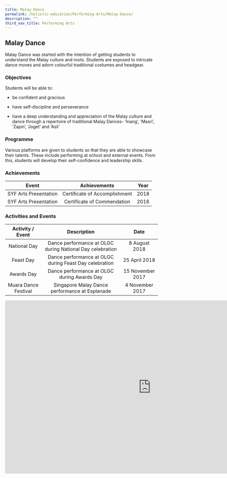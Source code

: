 ```yaml
---
title: Malay Dance
permalink: /holistic-education/Performing-Arts/Malay-Dance/
description: ""
third_nav_title: Performing Arts
---
```

## Malay Dance

Malay Dance was started with the intention of getting students to understand the Malay culture and roots. Students are exposed to intricate dance moves and adorn colourful traditional costumes and headgear.

### Objectives

Students will be able to:  
  

*   be confident and gracious  
     
 *   have self-discipline and perseverance  
     
 *   have a deep understanding and appreciation of the Malay culture and dance through a repertoire of traditional Malay Dances- ‘Inang’, ‘Masri’, ‘Zapin’, ‘Joget’ and ‘Asli’

### Programme


Various platforms are given to students so that they are able to showcase their talents. These include performing at school and external events. From this, students will develop their self-confidence and leadership skills.

### Achievements 

|         Event         |          Achievements         | Year |
|:---------------------:|:-----------------------------:|:----:|
| SYF Arts Presentation | Certificate of Accomplishment | 2018 |
| SYF Arts Presentation |  Certificate of Commendation  | 2016 |

### Activities and Events

|    Activity / Event   |                        Description                        |        Date       |
|:---------------------:|:---------------------------------------------------------:|:-----------------:|
| National Day          | Dance performance at OLGC during National Day celebration |   8 August 2018   |
| Feast Day             | Dance performance at OLGC during Feast Day celebration    |   25 April 2018   |
| Awards Day            | Dance performance at OLGC during Awards Day               | 15 November 2017  |
| Muara Dance Festival  | Singapore Malay Dance performance at Esplanade            |   4 November 2017 |

<iframe allowfullscreen="true" height="569" width="960" frameborder="0" src="https://docs.google.com/presentation/d/e/2PACX-1vR3ip6p_ZIgPlnhTmTCUJ5Ni6u6WaoFhydwkzJbcsFJ78gJ2QvECQ4paWF1xzK4bEa7UUHVUv1Au57h/embed?start=false&amp;loop=false&amp;delayms=3000"></iframe>